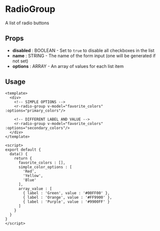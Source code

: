 # RadioGroup
A list of radio buttons

## Props
* **disabled** : BOOLEAN - Set to `true` to disable all checkboxes in the list
* **name** : STRING - The name of the form input (one will be generated if not set)
* **options** : ARRAY - An array of values for each list item

## Usage
```vue
<template>
  <div>
    <!-- SIMPLE OPTIONS -->
    <r-radio-group v-model="favorite_colors" :options="primary_colors"/>

    <!-- DIFFERENT LABEL AND VALUE -->
    <r-radio-group v-model="favorite_colors" :options="secondary_colors"/>
  </div>
</template>

<script>
export default {
  data() {
    return {
      favorite_colors : [],
      simple_color_options : [
        'Red',
        'Yellow',
        'Blue'
      ],
      array_value : [
        { label : 'Green', value : '#00FF00' },
        { label : 'Orange', value : '#FF9900' },
        { label : 'Purple', value : '#9900FF' }
      ]
    }
  }
}
</script>
```